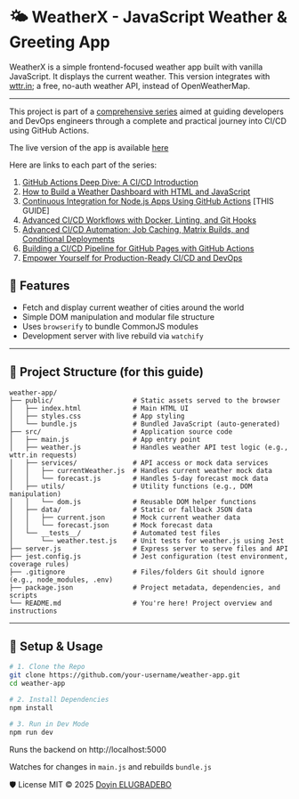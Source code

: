 # 🌤️ WeatherX - JavaScript Weather & Greeting App

WeatherX is a simple frontend-focused weather app built with vanilla JavaScript. It displays the current weather. This version integrates with [wttr.in](https://wttr.in); a free, no-auth weather API, instead of OpenWeatherMap.

---

This project is part of a [comprehensive series](url) aimed at guiding developers and DevOps engineers through a complete and practical journey into CI/CD using GitHub Actions.

The live version of the app is available [here](https://doyinhubx.github.io/weather-runner/)

Here are links to each part of the series:

1. [GitHub Actions Deep Dive: A CI/CD Introduction](url)
2. [How to Build a Weather Dashboard with HTML and JavaScript](url)
3. [Continuous Integration for Node.js Apps Using GitHub Actions](url) [THIS GUIDE]
4. [Advanced CI/CD Workflows with Docker, Linting, and Git Hooks](url)
5. [Advanced CI/CD Automation: Job Caching, Matrix Builds, and Conditional Deployments](url)
6. [Building a CI/CD Pipeline for GitHub Pages with GitHub Actions](url)
7. [Empower Yourself for Production-Ready CI/CD and DevOps](url)


## 🚀 Features

- Fetch and display current weather of cities around the world
- Simple DOM manipulation and modular file structure
- Uses `browserify` to bundle CommonJS modules
- Development server with live rebuild via `watchify`

---

## 📁 Project Structure (for this guide)

```
weather-app/
├── public/                    # Static assets served to the browser
│   ├── index.html             # Main HTML UI
│   ├── styles.css             # App styling
│   └── bundle.js              # Bundled JavaScript (auto-generated)
├── src/                       # Application source code
│   ├── main.js                # App entry point
│   ├── weather.js             # Handles weather API test logic (e.g., wttr.in requests)
│   ├── services/              # API access or mock data services
│   │   ├── currentWeather.js  # Handles current weather mock data
│   │   └── forecast.js        # Handles 5-day forecast mock data
│   ├── utils/                 # Utility functions (e.g., DOM manipulation)
│   │   └── dom.js             # Reusable DOM helper functions
│   ├── data/                  # Static or fallback JSON data
│   │   ├── current.json       # Mock current weather data
│   │   └── forecast.json      # Mock forecast data
│   └── __tests__/             # Automated test files
│       └── weather.test.js    # Unit tests for weather.js using Jest
├── server.js                  # Express server to serve files and API
├── jest.config.js             # Jest configuration (test environment, coverage rules)
├── .gitignore                 # Files/folders Git should ignore (e.g., node_modules, .env)
├── package.json               # Project metadata, dependencies, and scripts
└── README.md                  # You're here! Project overview and instructions
```


---

## 🔧 Setup & Usage

```bash
# 1. Clone the Repo
git clone https://github.com/your-username/weather-app.git
cd weather-app

# 2. Install Dependencies
npm install

# 3. Run in Dev Mode
npm run dev
```
Runs the backend on http://localhost:5000

Watches for changes in `main.js` and rebuilds `bundle.js`



🛡️ License
MIT © 2025 [Doyin ELUGBADEBO](url)